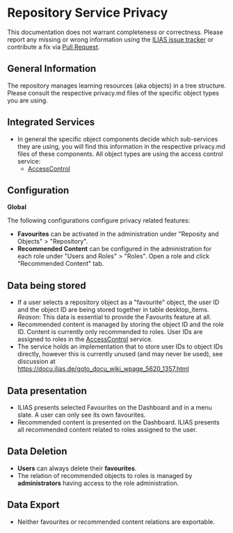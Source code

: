 # Repository Service Privacy

This documentation does not warrant completeness or correctness. Please report any
missing or wrong information using the [ILIAS issue tracker](https://mantis.ilias.de)
or contribute a fix via [Pull Request](/docs/development/contributing.md#pull-request-to-the-repositories).


## General Information

The repository manages learning resources (aka objects) in a tree structure. Please consult the respective privacy.md files of the specific object types you are using.

## Integrated Services

- In general the specific object components decide which sub-services they are using, you will find this information in the respective privacy.md files of these components. All object types are using the access control service:
  - [AccessControl](../../ILIAS/AccessControl/PRIVACY.md)

## Configuration

**Global**

The following configurations configure privacy related features:

- **Favourites** can be activated in the administration under "Reposity and Objects" > "Repository".
- **Recommended Content** can be configured in the administration for each role under "Users and Roles" > "Roles". Open a role and click "Recommended Content" tab.


## Data being stored

- If a user selects a repository object as a "favourite" object, the user ID and the object ID are being stored together in table desktop_items. _Reason_: This data is essential to provide the Favourits feature at all.
- Recommended content is managed by storing the object ID and the role ID. Content is currently only recommended to roles. User IDs are assigned to roles in the [AccessControl](../../ILIAS/AccessControl/PRIVACY.md) service. 
- The service holds an implementation that to store user IDs to object IDs directly, however this is currently unused (and may never be used), see discussion at https://docu.ilias.de/goto_docu_wiki_wpage_5620_1357.html

## Data presentation

- ILIAS presents selected Favourites on the Dashboard and in a menu slate. A user can only see its own favourites.
- Recommended content is presented on the Dashboard. ILIAS presents all recommended content related to roles assigned to the user.

## Data Deletion

- **Users** can always delete their **favourites**.
- The relation of recommended objects to roles is managed by **administrators** having access to the role administration.

## Data Export

- Neither favourites or recommended content relations are exportable.